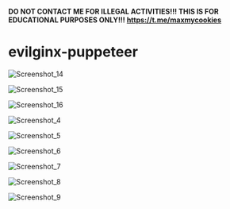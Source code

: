 **DO NOT CONTACT ME FOR ILLEGAL ACTIVITIES!!!
THIS IS FOR EDUCATIONAL PURPOSES ONLY!!!
https://t.me/maxmycookies**

# evilginx-puppeteer


![Screenshot_14](https://github.com/user-attachments/assets/fef79415-8984-433a-8b6d-8dc66c9aa5f1)

![Screenshot_15](https://github.com/user-attachments/assets/82f6d0ab-1af1-4467-89fe-4b0fc4e7b2ad)

![Screenshot_16](https://github.com/user-attachments/assets/b88abfef-cbe0-46ce-adbb-ac14be6cb2f8)

![Screenshot_4](https://github.com/user-attachments/assets/8feb562a-7e20-45d5-92d2-a51a9596e3bc)

![Screenshot_5](https://github.com/user-attachments/assets/c05cecf5-01cf-484e-bbda-7256c21f45eb)

![Screenshot_6](https://github.com/user-attachments/assets/5dbda977-e297-4620-91c1-95521ccd7341)

![Screenshot_7](https://github.com/user-attachments/assets/0ca26e5b-6a1f-4ced-9415-60baeb9da78d)

![Screenshot_8](https://github.com/user-attachments/assets/83ceac45-7727-452c-8acb-8febbcd548d7)

![Screenshot_9](https://github.com/user-attachments/assets/0d026cc5-6cdb-4281-907a-1c22ffcf36ce)








